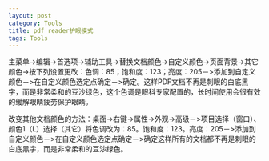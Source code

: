 ```yaml
---
layout: post
category: Tools
title: pdf reader护眼模式
tags: Tools
---
```


主菜单->编辑->首选项->辅助工具->替换文档颜色->自定义颜色->页面背景->其它颜色->按下列设置更改：色调：85；饱和度：123；亮度：205－>添加到自定义颜色－>在自定义颜色选定点确定－>确定。这样PDF文档不再是刺眼的白底黑字，而是非常柔和的豆沙绿色，这个色调是眼科专家配置的，长时间使用会很有效的缓解眼睛疲劳保护眼睛。

改变其他文档颜色的方法：桌面->右键->属性->外观->高级－>项目选择（窗口）、颜色1（L）选择（其它）将色调改为：85。饱和度：123。亮度：205－>添加到自定义颜色－>在自定义颜色选定点确定－>确定这样所有的文档都不再是刺眼的白底黑字，而是非常柔和的豆沙绿色。

